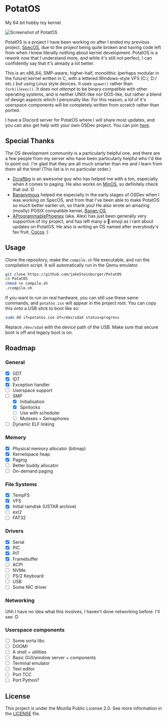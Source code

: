 # PotatOS
My 64 bit hobby toy kernel.

![Screenshot of PotatOS](https://raw.githubusercontent.com/jakeSteinburger/PotatOS/refs/heads/main/screenshots/screenshot1.png)

PotatOS is a project I have been working on after I ended my previous project, [SpecOS](https://github.com/jakeSteinburger/SpecOS), due to the project being quite broken and having code left from when I knew literally nothing about kernel development. PotatOS is a rework now that I understand more, and while it's still not perfect, I can confidently say that it's already a lot better.

This is an x86_64, SMP-aware, higher-half, monolithic (perhaps modular in the future) kernel written in C, with a lettered Windows-style VFS (C:/, D:/ etc.) but using Linux style devices. It uses `spawn()` rather than `fork()`/`exec()`. It does *not attempt* to be binary compatible with other operating systems, and is neither UNIX-like nor DOS-like, but rather a blend of design aspects which I personally like. For this reason, a lot of it's userspace components will be completely written from scratch rather than ported.

I have a Discord server for PotatOS where I will share most updates, and you can also get help with your own OSDev project. You can join [here](https://discord.gg/hPg9S2F2nD).

## Special Thanks
The OS development community is a particularly helpful one, and there are a few people from my server who have been particularly helpful who I'd like to point out. I'm glad that they are all much smarter than me and I learn from them all the time! (This list is in no particular order.)

- [Dcraftbg](https://github.com/Dcraftbg) is an awesome guy who has helped me with a ton, especially when it comes to paging. He also works on [MinOS](https://github.com/Dcraftbg/MinOS), so definitely check that out :D
- [Bananymous](https://github.com/Bananymous) helped me especially in the early stages of OSDev when I was working on SpecOS, and from that I've been able to make PotatOS so much better earlier on, so thank you! He also wrote an amazing (mostly) POSIX compatible kernel, [Banan-OS](https://github.com/Bananymous/banan-os).
- [AProgrammablePhoenex](https://github.com/AProgrammablePhoenix) (aka. Alex) has just been generally very supportive of my project, and has left many a 🌳 emoji as I rant about updates on PotatOS. He also is writing an OS named after everybody's fav fruit, [Cocos](https://github.com/AProgrammablePhoenix/Cocos) :)

## Usage
Clone the repository, make the `compile.sh` file executable, and run the compilation script. It will automatically run in the Qemu emulator.
```bash
git clone https://github.com/jakeSteinburger/PotatOS
cd PotatOS
chmod +x compile.sh
./compile.sh
```
If you want to run on real hardware, you can still use these same commands, and `potatos.iso` will appear in the project root. You can copy this onto a USB stick to boot like so:
```bash
sudo dd if=potatos.iso of=/dev/sdaX status=progress
```
Replace `/dev/sdaX` with the device path of the USB. Make sure that secure boot is off and legacy boot is on.

## Roadmap
### General
- [X] GDT
- [X] IDT
- [X] Exception handler
- [ ] Userspace support
- [ ] SMP
    - [X] Initialisation
    - [X] Spinlocks
    - [ ] Use with scheduler
    - [ ] Mutexes + Semaphores
- [ ] Dynamic ELF linking

### Memory
- [X] Physical memory allocator (bitmap)
- [X] Kernelspace heap
- [X] Paging
- [ ] Better buddy allocator
- [ ] On-demand paging

### File Systems
- [X] TempFS
- [X] VFS
- [X] Initial ramdisk (USTAR archive)
- [ ] ext2
- [ ] FAT32

### Drivers
- [X] Serial
- [X] PIC
- [X] PIT
- [X] Framebuffer
- [ ] ACPI
- [ ] NVMe
- [ ] PS/2 Keyboard
- [ ] USB
- [ ] Some NIC driver

### Networking
Uhh I have no idea what this involves, I haven't done networking before. I'll see :D

### Userspace components
- [ ] Some sorta libc
- [ ] DOOM!
- [ ] A shell + utilities
- [ ] Basic GUI/window server + components
- [ ] Terminal emulator
- [ ] Text editor
- [ ] Port TCC
- [ ] Port Python?

## License
This project is under the Mozilla Public License 2.0. See more information in the [LICENSE](https://github.com/jakeSteinburger/PotatOS/blob/main/LICENSE) file.